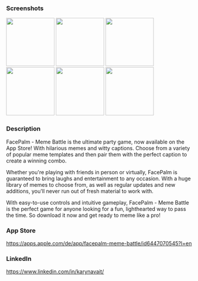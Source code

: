 
### Screenshots

<img src="https://user-images.githubusercontent.com/122374423/230631564-745408c3-b446-4a14-b195-d7c5821dc7cb.jpg" width="130px"/> <img src="https://user-images.githubusercontent.com/122374423/230631602-a2d0864d-4190-488f-b8c4-079df029b687.jpg" width="130px"/> 
<img src="https://user-images.githubusercontent.com/122374423/230631752-ab9d2f43-ace1-4738-a6e2-5d387931243a.jpg" width="130px"/> 
<img src="https://user-images.githubusercontent.com/122374423/230631801-76f69c7e-d480-4335-ae78-166a8af0a696.jpg" width="130px"/> 
<img src="https://user-images.githubusercontent.com/122374423/230631808-31292381-02cb-43c8-980e-f9342b077d5d.jpg" width="130px"/> 
<img src="https://user-images.githubusercontent.com/122374423/230631840-0208056b-18c4-430d-a786-e6009543a134.jpg" width="130px"/>

### Description

FacePalm - Meme Battle is the ultimate party game, now available on the App Store! With hilarious memes and witty captions. Choose from a variety of popular meme templates and then pair them with the perfect caption to create a winning combo.

Whether you're playing with friends in person or virtually, FacePalm is guaranteed to bring laughs and entertainment to any occasion. With a huge library of memes to choose from, as well as regular updates and new additions, you'll never run out of fresh material to work with.

With easy-to-use controls and intuitive gameplay, FacePalm - Meme Battle is the perfect game for anyone looking for a fun, lighthearted way to pass the time. So download it now and get ready to meme like a pro!

### App Store

https://apps.apple.com/de/app/facepalm-meme-battle/id6447070545?l=en

### LinkedIn

https://www.linkedin.com/in/karynavait/
